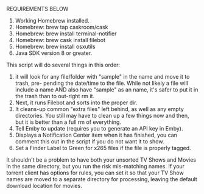 REQUIREMENTS BELOW

1. Working Homebrew installed.
2. Homebrew: brew tap caskroom/cask
3. Homebrew: brew install terminal-notifier
4. Homebrew: brew cask install filebot
5. Homebrew: brew install osxutils
6. Java SDK version 8 or greater.

This script will do several things in this order:
1. it will look for any file/folder with "sample" in the name and move it to trash, pre-
pending the date/time to the file. While not likely a file will include a name AND
also have "sample" as an name, it's safer to put it in the trash than to out-right
rm it.
2. Next, it runs Filebot and sorts into the proper dir.
3. It cleans-up common "extra files" left behind, as well as any empty directories. You
still may have to clean up a few things now and then, but it is better than a full rm of
everything.
4. Tell Emby to update (requires you to generate an API key in Emby).
5. Displays a Notification Center item when it has finished, you can comment this out in
the script if you do not want it to show.
6. Set a Finder Label to Green for x265 files if the file is properly tagged.

It shouldn't be a problem to have both your unsorted TV Shows and Movies in the same
directory, but you run the risk mis-matching names. If your torrent client has options
for rules, you can set it so that your TV Show names are moved to a separate directory
for processing, leaving the default download location for movies.
